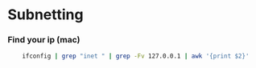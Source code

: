 # Subnetting

### Find your ip (mac)

```sh
    ifconfig | grep "inet " | grep -Fv 127.0.0.1 | awk '{print $2}'
```